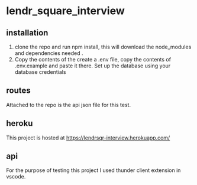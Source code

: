 # lendr_square_interview

## installation 

1. clone the repo and run npm install, this will download the node_modules and dependencies needed . 
2. Copy the contents of the create a .env file, copy the contents of .env.example and paste it there. Set up the database using your database credentials

## routes 

Attached to the repo is the api json file for this test. 

## heroku 

This project is hosted at https://lendrsqr-interview.herokuapp.com/

## api

For the purpose of testing this project I used thunder client extension in vscode. 




